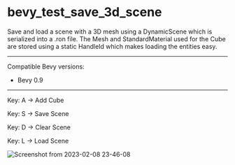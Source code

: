 # bevy_test_save_3d_scene

Save and load a scene with a 3D mesh using a DynamicScene which is serialized into a .ron file. The Mesh and StandardMaterial used for the Cube are stored using a static HandleId which makes loading the entities easy.

-----
Compatible Bevy versions:

- Bevy 0.9

-----

Key: A -> Add Cube

Key: S -> Save Scene

Key: D -> Clear Scene

Key: L -> Load Scene

![Screenshot from 2023-02-08 23-46-08](https://user-images.githubusercontent.com/14301446/217668494-9b45c30b-f643-424e-869a-e0a3575264a2.png)
